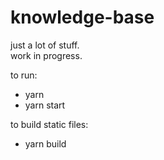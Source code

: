 # knowledge-base

just a lot of stuff.  
work in progress.  

to run:  
- yarn
- yarn start

to build static files:
- yarn build
